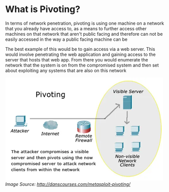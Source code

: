 # What is Pivoting?

In terms of network penetration, pivoting is using one machine on a network that you already have access to, as a means to further access other machines on that network that aren't public facing and therefore can not be easily accessed in the way a public facing machine can be

The best example of this would be to gain access via a web server. This would involve penetrating the web application and gaining access to the server that hosts that web app. From there you would enumerate the network that the system is on from the compromised system and then set about exploiting any systems that are also on this network

![ab83ecf80ab6b1790375182e4e34843d.png](../../../../_resources/ab83ecf80ab6b1790375182e4e34843d.png)
*Image Source: http://danscourses.com/metasploit-pivoting/*


